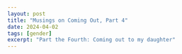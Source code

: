 ```yaml
---
layout: post
title: "Musings on Coming Out, Part 4"
date: 2024-04-02
tags: [gender]
excerpt: "Part the Fourth: Coming out to my daughter"
---
```

